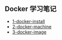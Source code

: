 ## Docker 学习笔记

* [1-docker-install](1-docker-install.md)
* [2-docker-machine](2-docker-machine.md)
* [3-docker-image](3-docker-image.md)